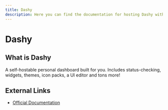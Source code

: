 ```yaml
---
title: Dashy
description: Here you can find the documentation for hosting Dashy with Coolify.
---
```


# Dashy

## What is Dashy

A self-hostable personal dashboard built for you. Includes status-checking, widgets, themes, icon packs, a UI editor and tons more!

## External Links

- [Official Documentation](https://dashy.to/docs?utm_source=coolify.io)
